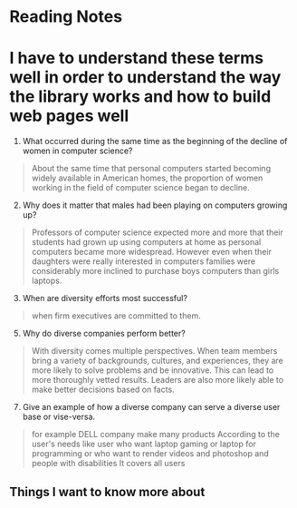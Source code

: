 # Reading Notes

# I have to understand these terms well in order to understand the way the library works and how to build web pages well

1. What occurred during the same time as the beginning of the decline of women in computer science?
  > About the same time that personal computers started becoming widely available in American homes, the proportion of women working in the field of computer science began to decline.


2. Why does it matter that males had been playing on computers growing up?
  > Professors of computer science expected more and more that their students had grown up using computers at home as personal 
  > computers became more widespread. However even when their daughters were really interested in computers families were considerably more inclined 
  > to purchase boys computers than girls laptops.
  
3. When are diversity efforts most successful?
  > when firm executives are committed to them.
5. Why do diverse companies perform better?
  > With diversity comes multiple perspectives. When team members bring a variety of backgrounds, cultures, and experiences, they are more
  >  likely to solve problems and be innovative. This can lead to more thoroughly vetted results. Leaders are also more likely able to make better 
  >  decisions based on facts.

 
7. Give an example of how a diverse company can serve a diverse user base or vise-versa.
  > for example DELL company make many products According to the user's needs like user who want laptop gaming or laptop for programming or who want to 
  > render videos and photoshop and people with disabilities It covers all users





## Things I want to know more about
